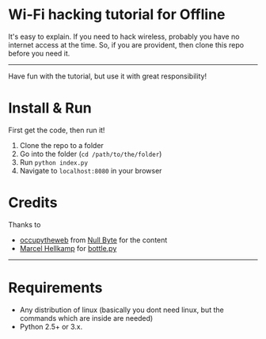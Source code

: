 Wi-Fi hacking tutorial for Offline
==================================
It's easy to explain. If you need to hack wireless, probably you have no internet access at the time.
So, if you are provident, then clone this repo before you need it.

<hr>

Have fun with the tutorial, but use it with great responsibility!

Install & Run
=============
First get the code, then run it!

1. Clone the repo to a folder
2. Go into the folder (`cd /path/to/the/folder`)
3. Run `python index.py`
4. Navigate to `localhost:8080` in your browser

Credits
=======
Thanks to 
* [occupytheweb][1] from [Null Byte][2] for the content
* [Marcel Hellkamp][3] for [bottle.py][4]

<hr>

Requirements
============
* Any distribution of linux (basically you dont need linux, but the commands which are inside are needed)
* Python 2.5+ or 3.x.

[1]:  http://creator.wonderhowto.com/occupythewebotw/
[2]:  http://null-byte.wonderhowto.com/
[3]:  https://github.com/defnull
[4]:  http://bottlepy.org/
